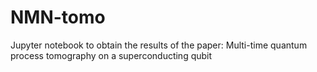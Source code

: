 # NMN-tomo
Jupyter notebook to obtain the results of the paper: Multi-time quantum process tomography on a superconducting qubit
